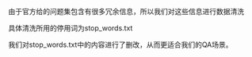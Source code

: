 由于官方给的问题集包含有很多冗余信息，所以我们对这些信息进行数据清洗

具体清洗所用的停用词为stop_words.txt

我们对stop_words.txt中的内容进行了删改，从而更适合我们的QA场景。
